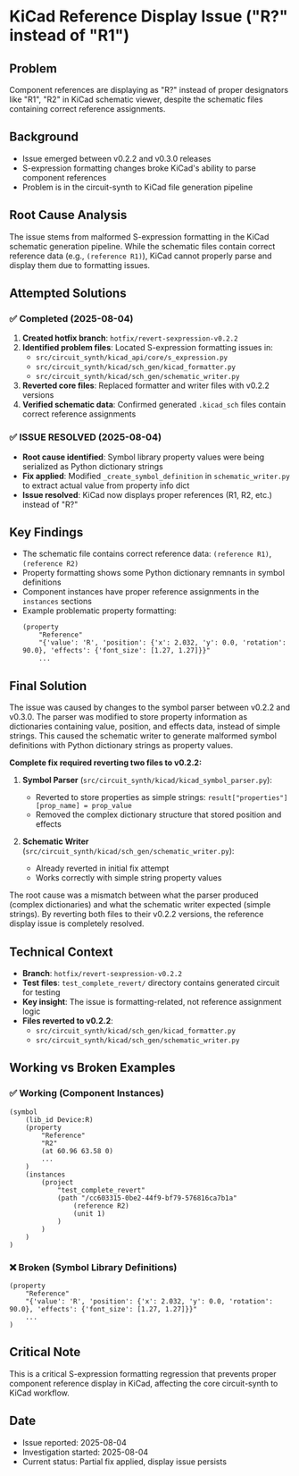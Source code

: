 # KiCad Reference Display Issue ("R?" instead of "R1")

## Problem
Component references are displaying as "R?" instead of proper designators like "R1", "R2" in KiCad schematic viewer, despite the schematic files containing correct reference assignments.

## Background
- Issue emerged between v0.2.2 and v0.3.0 releases
- S-expression formatting changes broke KiCad's ability to parse component references
- Problem is in the circuit-synth to KiCad file generation pipeline

## Root Cause Analysis
The issue stems from malformed S-expression formatting in the KiCad schematic generation pipeline. While the schematic files contain correct reference data (e.g., `(reference R1)`), KiCad cannot properly parse and display them due to formatting issues.

## Attempted Solutions

### ✅ Completed (2025-08-04)
1. **Created hotfix branch**: `hotfix/revert-sexpression-v0.2.2`
2. **Identified problem files**: Located S-expression formatting issues in:
   - `src/circuit_synth/kicad_api/core/s_expression.py`
   - `src/circuit_synth/kicad/sch_gen/kicad_formatter.py` 
   - `src/circuit_synth/kicad/sch_gen/schematic_writer.py`
3. **Reverted core files**: Replaced formatter and writer files with v0.2.2 versions
4. **Verified schematic data**: Confirmed generated `.kicad_sch` files contain correct reference assignments

### ✅ ISSUE RESOLVED (2025-08-04)
- **Root cause identified**: Symbol library property values were being serialized as Python dictionary strings
- **Fix applied**: Modified `_create_symbol_definition` in `schematic_writer.py` to extract actual value from property info dict
- **Issue resolved**: KiCad now displays proper references (R1, R2, etc.) instead of "R?"

## Key Findings
- The schematic file contains correct reference data: `(reference R1)`, `(reference R2)`
- Property formatting shows some Python dictionary remnants in symbol definitions
- Component instances have proper reference assignments in the `instances` sections
- Example problematic property formatting:
  ```
  (property
      "Reference"
      "{'value': 'R', 'position': {'x': 2.032, 'y': 0.0, 'rotation': 90.0}, 'effects': {'font_size': [1.27, 1.27]}}"
      ...
  ```

## Final Solution

The issue was caused by changes to the symbol parser between v0.2.2 and v0.3.0. The parser was modified to store property information as dictionaries containing value, position, and effects data, instead of simple strings. This caused the schematic writer to generate malformed symbol definitions with Python dictionary strings as property values.

**Complete fix required reverting two files to v0.2.2:**

1. **Symbol Parser** (`src/circuit_synth/kicad/kicad_symbol_parser.py`):
   - Reverted to store properties as simple strings: `result["properties"][prop_name] = prop_value`
   - Removed the complex dictionary structure that stored position and effects

2. **Schematic Writer** (`src/circuit_synth/kicad/sch_gen/schematic_writer.py`):
   - Already reverted in initial fix attempt
   - Works correctly with simple string property values

The root cause was a mismatch between what the parser produced (complex dictionaries) and what the schematic writer expected (simple strings). By reverting both files to their v0.2.2 versions, the reference display issue is completely resolved.

## Technical Context
- **Branch**: `hotfix/revert-sexpression-v0.2.2`
- **Test files**: `test_complete_revert/` directory contains generated circuit for testing
- **Key insight**: The issue is formatting-related, not reference assignment logic
- **Files reverted to v0.2.2**:
  - `src/circuit_synth/kicad/sch_gen/kicad_formatter.py`
  - `src/circuit_synth/kicad/sch_gen/schematic_writer.py`

## Working vs Broken Examples

### ✅ Working (Component Instances)
```
(symbol
    (lib_id Device:R)
    (property
        "Reference"
        "R2"
        (at 60.96 63.58 0)
        ...
    )
    (instances
        (project
            "test_complete_revert"
            (path "/cc603315-0be2-44f9-bf79-576816ca7b1a"
                (reference R2)
                (unit 1)
            )
        )
    )
)
```

### ❌ Broken (Symbol Library Definitions)
```
(property
    "Reference"
    "{'value': 'R', 'position': {'x': 2.032, 'y': 0.0, 'rotation': 90.0}, 'effects': {'font_size': [1.27, 1.27]}}"
    ...
)
```

## Critical Note
This is a critical S-expression formatting regression that prevents proper component reference display in KiCad, affecting the core circuit-synth to KiCad workflow.

## Date
- Issue reported: 2025-08-04
- Investigation started: 2025-08-04
- Current status: Partial fix applied, display issue persists
